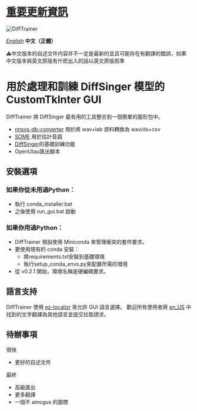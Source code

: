 # [重要更新資訊](https://github.com/agentasteriski/DiffTrainer/blob/main/ANNOUNCEMENT-zh.md)
![DiffTrainer](https://github.com/agentasteriski/DiffTrainer/blob/main/assets/difftrainerlogo.png?raw=true)

*[English](./README.md)* **中文（正體）**

⚠中文版本的自述文件内容并不一定是最新的並且可能存在有翻譯的錯誤，如果中文版本與英文原版有什麽出入的話以英文原版爲準

# 用於處理和訓練 DiffSinger 模型的 CustomTkInter GUI
DiffTrainer 將 DiffSinger 最有用的工具整合到一個簡單的圖形包中。
- [nnsvs-db-converter](https://github.com/UtaUtaUtau/nnsvs-db-converter) 用於將 wav+lab 資料轉換為 wav/ds+csv
- [SOME](https://github.com/openvpi/SOME) 用於估計音調
- [DiffSinger](https://github.com/openvpi/DiffSinger)的基礎訓練功能
- OpenUtau匯出腳本
## 安裝選項
### 如果你從未用過Python：
- 執行 conda_installer.bat
- 之後使用 run_gui.bat 啟動

### 如果你用過Python：
- DiffTrainer 預設使用 Miniconda 來管理衝突的套件要求。
- 要使用現有的 conda 安裝：
  - 將requirements.txt安裝到基礎環境
  - 執行setup_conda_envs.py來配置所需的環境
- 從 v0.2.1 開始，環境名稱是硬編碼要求。

## 語言支持
DiffTrainer 使用 [ez-localizr](https://github.com/spicytigermeat/ez-localizr/tree/main) 來允許 GUI 語言選擇。 歡迎所有使用者將 [en_US](/strings/en_US.yaml) 中找到的文字翻譯為其他語言並提交拉取請求。

## 待辦事項
很快
- 更好的自述文件

最終
- 高級匯出
- 更多翻譯
- 一個不 amogus 的圖標
